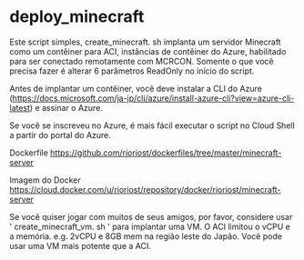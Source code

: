 # deploy_minecraft

Este script simples, create_minecraft. sh implanta um servidor Minecraft como um contêiner para ACI, instâncias de contêiner do Azure, habilitado para ser conectado remotamente com MCRCON. Somente o que você precisa fazer é alterar 6 parâmetros ReadOnly no início do script.

Antes de implantar um contêiner, você deve instalar a CLI do Azure (https://docs.microsoft.com/ja-jp/cli/azure/install-azure-cli?view=azure-cli-latest) e assinar o Azure.

Se você se inscreveu no Azure, é mais fácil executar o script no Cloud Shell a partir do portal do Azure.

Dockerfile https://github.com/rioriost/dockerfiles/tree/master/minecraft-server

Imagem do Docker https://cloud.docker.com/u/rioriost/repository/docker/rioriost/minecraft-server

Se você quiser jogar com muitos de seus amigos, por favor, considere usar ' create_minecraft_vm. sh ' para implantar uma VM. O ACI limitou o vCPU e a memória. e.g. 2vCPU e 8GB mem na região leste do Japão. Você pode usar uma VM mais potente que a ACI.
